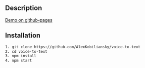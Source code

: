 ## Description

[Demo on github-pages](https://alexkobiliansky.github.io/voice-to-text/)

## Installation

```bash
1. git clone https://github.com/AlexKobiliansky/voice-to-text
2. cd voice-to-text
3. npm install
4. npm start
```